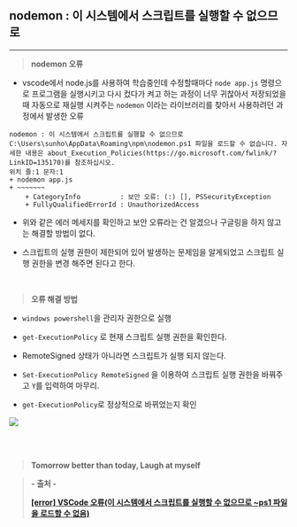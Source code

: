 ## nodemon : 이 시스템에서 스크립트를 실행할 수 없으므로

---

> **nodemon 오류**

- vscode에서 node.js를 사용하여 학습중인데 수정할때마다 `node app.js` 명령으로 프로그램을 실행시키고 다시 컸다가 켜고 하는 과정이 너무 귀찮아서 저장되었을때 자동으로 재실행 시켜주는 `nodemon` 이라는 라이브러리를 찾아서 사용하려던 과정에서 발생한 오류

```
nodemon : 이 시스템에서 스크립트를 실행할 수 없으므로 C:\Users\sunho\AppData\Roaming\npm\nodemon.ps1 파일을 로드할 수 없습니다. 자세한 내용은 about_Execution_Policies(https://go.microsoft.com/fwlink/?LinkID=135170)를 참조하십시오.       
위치 줄:1 문자:1
+ nodemon app.js
+ ~~~~~~~
    + CategoryInfo          : 보안 오류: (:) [], PSSecurityException
    + FullyQualifiedErrorId : UnauthorizedAccess
```

- 위와 같은 에러 메세지를 확인하고 보안 오류라는 건 알겠으나 구글링을 하지 않고는 해결할 방법이 없다.

- 스크립트의 실행 권한이 제한되어 있어 발생하는 문제임을 알게되었고 스크립트 실행 권한을 변경 해주면 된다고 한다.

<br>

> **오류 해결 방법**

- `windows powershell`을 관리자 권한으로 실행

- `get-ExecutionPolicy` 로 현재 스크립트 실행 권한을 확인한다.

- RemoteSigned 상태가 아니라면 스크립트가 실행 되지 않는다.

- `Set-ExecutionPolicy RemoteSigned` 을 이용하여 스크립트 실행 권한을 바꿔주고 `Y`를 입력하여 마무리.

- `get-ExecutionPolicy`로 정상적으로 바뀌었는지 확인

![](https://velog.velcdn.com/images/lilclown/post/8476cbbf-8aea-4a8c-ae56-3d0242916277/image.PNG)


<br><br>

> **Tomorrow better than today, Laugh at myself**

> **- 출처 -**
>
> **[[error] VSCode 오류(이 시스템에서 스크립트를 실행할 수 없으므로 ~ps1 파일을 로드할 수 없음)](https://prefer2.tistory.com/entry/error-VSCode-%EC%98%A4%EB%A5%98%EC%9D%B4-%EC%8B%9C%EC%8A%A4%ED%85%9C%EC%97%90%EC%84%9C-%EC%8A%A4%ED%81%AC%EB%A6%BD%ED%8A%B8%EB%A5%BC-%EC%8B%A4%ED%96%89%ED%95%A0-%EC%88%98-%EC%97%86%EC%9C%BC%EB%AF%80%EB%A1%9C-ps1-%ED%8C%8C%EC%9D%BC%EC%9D%84-%EB%A1%9C%EB%93%9C%ED%95%A0-%EC%88%98-%EC%97%86%EC%9D%8C)**

